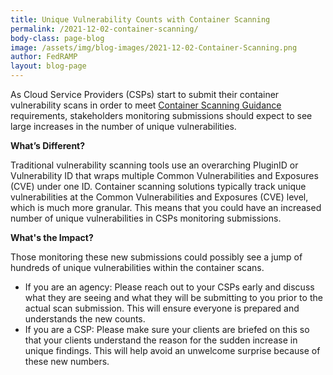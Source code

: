 ```yaml
---
title: Unique Vulnerability Counts with Container Scanning
permalink: /2021-12-02-container-scanning/
body-class: page-blog
image: /assets/img/blog-images/2021-12-02-Container-Scanning.png
author: FedRAMP
layout: blog-page
---
```

As Cloud Service Providers (CSPs) start to submit their container vulnerability scans in order to meet <a href="https://www.fedramp.gov/assets/resources/documents/Vulnerability_Scanning_Requirements_for_Containers.pdf">Container Scanning Guidance</a> requirements, stakeholders monitoring submissions should expect to see large increases in the number of unique vulnerabilities. 

**What’s Different?**

Traditional vulnerability scanning tools use an overarching PluginID or Vulnerability ID that wraps multiple  Common Vulnerabilities and Exposures (CVE) under one ID. Container scanning solutions typically track unique vulnerabilities at the Common Vulnerabilities and Exposures (CVE) level, which is much more granular. This means that you could have an increased number of unique vulnerabilities in CSPs monitoring submissions.

**What's the Impact?**

Those monitoring these new submissions could possibly see a jump of hundreds of unique vulnerabilities within the container scans. 
- If you are an agency: Please reach out to your CSPs early and discuss what they are seeing and what they will be submitting to you prior to the actual scan submission. This will ensure everyone is prepared and understands the new counts. 
- If you are a CSP: Please make sure your clients are briefed on this so that your clients understand the reason for the sudden increase in unique findings. This will help avoid an unwelcome surprise  because of these new numbers. 
